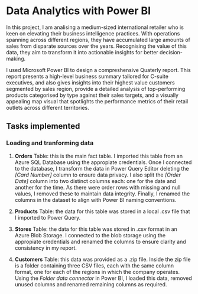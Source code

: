 # Data Analytics with Power BI 

In this project, I am analising a medium-sized international retailer who is keen on elevating their business intelligence practices. With operations spanning across different regions, they have accumulated large amounts of sales from disparate sources over the years. Recognising the value of this data, they aim to transform it into actionable insights for better decision-making.

I used Microsoft Power BI to design a compreshensive Quaterly report. This report presents a high-level business summary tailored for C-suite executives, and also gives insights into their highest value customers segmented by sales region, provide a detailed analysis of top-performing products categorised by type against their sales targets, and a visually appealing map visual that spotlights the performance metrics of their retail outlets across different territories.

## Tasks implemented

### Loading and tranforming data

1. **Orders** Table: this is the main fact table. I imported this table from an Azure SQL Database using the appropiate credentials. Once I connected to the database, I transform the data in Power Query Editor deleting the *[Card Number]* column to ensure data privacy. I also split the *[Order Date]* column into two distinct columns each: one for the date and another for the time. As there were order rows with missing and null values, I removed these to maintain data integrity. Finally, I renamed the columns in the dataset to align with Power BI naming conventions.

2. **Products** Table: the data for this table was stored in a local .csv file that I imported to Power Query. 

3. **Stores** Table: the data for this table was stored in .csv format in an Azure Blob Storage. I connected to the blob storage using the appropiate credentials and renamed the columns to ensure clarity and consistency in my report.

4. **Customers** Table: this data was provided as a .zip file. Inside the zip file is a folder containing three CSV files, each with the same column format, one for each of the regions in which the company operates. Using the *Folder data connector* in Power BI, I loaded this data, removed unused columns and renamed remaining columns as required.